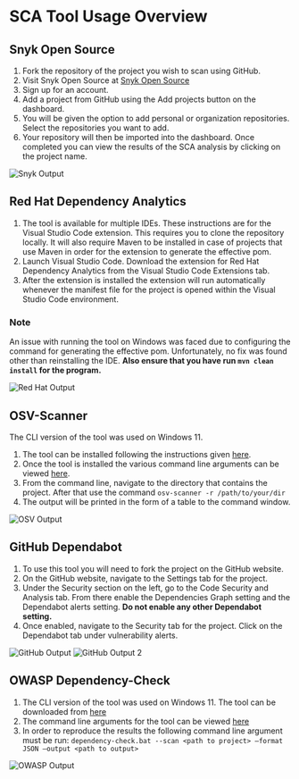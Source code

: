 # SCA Tool Usage Overview

## Snyk Open Source

1. Fork the repository of the project you wish to scan using GitHub.
2. Visit Snyk Open Source at [Snyk Open Source](https://snyk.io/)
3. Sign up for an account.
4. Add a project from GitHub using the Add projects button on the dashboard.
5. You will be given the option to add personal or organization repositories. Select the repositories you want to add.
6. Your repository will then be imported into the dashboard. Once completed you can view the results of the SCA analysis by clicking on the project name.

![Snyk Output](https://github.com/sevvalboylu/BU-RH-Threat-Knowledge/blob/main/SCA/Images/Snyk-WriteUp-Output.png)

## Red Hat Dependency Analytics

1. The tool is available for multiple IDEs. These instructions are for the Visual Studio Code extension. This requires you to clone the repository locally. It will also require Maven to be installed in case of projects that use Maven in order for the extension to generate the effective pom.
2. Launch Visual Studio Code. Download the extension for Red Hat Dependency Analytics from the Visual Studio Code Extensions tab.
3. After the extension is installed the extension will run automatically whenever the manifest file for the project is opened within the Visual Studio Code environment.

### Note
An issue with running the tool on Windows was faced due to configuring the command for generating the effective pom. Unfortunately, no fix was found other than reinstalling the IDE. **Also ensure that you have run `mvn clean install` for the program.**

![Red Hat Output](https://github.com/sevvalboylu/BU-RH-Threat-Knowledge/blob/main/SCA/Images/RedHat_Sample_Output.png)

## OSV-Scanner

The CLI version of the tool was used on Windows 11.
1. The tool can be installed following the instructions given [here](https://google.github.io/osv-scanner/installation/).
2. Once the tool is installed the various command line arguments can be viewed [here](https://google.github.io/osv-scanner/usage/).
3. From the command line, navigate to the directory that contains the project. After that use the command `osv-scanner -r /path/to/your/dir`
4. The output will be printed in the form of a table to the command window.

![OSV Output](https://github.com/sevvalboylu/BU-RH-Threat-Knowledge/blob/main/SCA/Images/OSV-Writeup-Output.png)

## GitHub Dependabot

1. To use this tool you will need to fork the project on the GitHub website.
2. On the GitHub website, navigate to the Settings tab for the project.
3. Under the Security section on the left, go to the Code Security and Analysis tab. From there enable the Dependencies Graph setting and the Dependabot alerts setting. **Do not enable any other Dependabot setting.**
4. Once enabled, navigate to the Security tab for the project. Click on the Dependabot tab under vulnerability alerts.

![GitHub Output](https://github.com/sevvalboylu/BU-RH-Threat-Knowledge/blob/main/SCA/Images/Dependabot-WriteUp-Output-1.png)
![GitHub Output 2](https://github.com/sevvalboylu/BU-RH-Threat-Knowledge/blob/main/SCA/Images/Dependabot-WriteUp-Output-2.png)
## OWASP Dependency-Check

1. The CLI version of the tool was used on Windows 11. The tool can be downloaded from [here](https://owasp.org/www-project-dependency-check/)
2. The command line arguments for the tool can be viewed [here](https://jeremylong.github.io/DependencyCheck/dependency-check-cli/arguments.html)
3. In order to reproduce the results the following command line argument must be run:
`dependency-check.bat --scan <path to project> —format JSON —output <path to output>`

![OWASP Output](https://github.com/sevvalboylu/BU-RH-Threat-Knowledge/blob/main/SCA/Images/dependency-check-sample.png)



